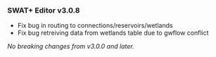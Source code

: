 ### SWAT+ Editor v3.0.8 ###

* Fix bug in routing to connections/reservoirs/wetlands
* Fix bug retreiving data from wetlands table due to gwflow conflict

_No breaking changes from v3.0.0 and later._